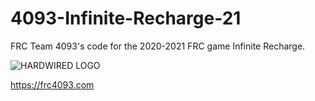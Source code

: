# 4093-Infinite-Recharge-21
FRC Team 4093's code for the 2020-2021 FRC game Infinite Recharge.

![HARDWIRED LOGO](http://frc4093.com/wp-content/uploads/2018/12/robologo.png)

https://frc4093.com
